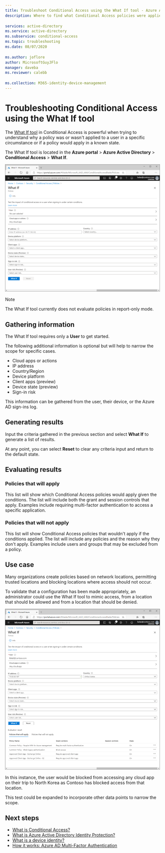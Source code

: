 ```yaml
---
title: Troubleshoot Conditional Access using the What If tool - Azure Active Directory
description: Where to find what Conditional Access policies were applied and why

services: active-directory
ms.service: active-directory
ms.subservice: conditional-access
ms.topic: troubleshooting
ms.date: 08/07/2020

ms.author: joflore
author: MicrosoftGuyJFlo
manager: daveba
ms.reviewer: calebb

ms.collection: M365-identity-device-management
---
```

# Troubleshooting Conditional Access using the What If tool

The [What If tool](what-if-tool.md) in Conditional Access is powerful when trying to understand why a policy was or wasn't applied to a user in a specific circumstance or if a policy would apply in a known state.

The What If tool is located in the **Azure portal** > **Azure Active Directory** > **Conditional Access** > **What If**.

![Conditional Access What If tool at default state](./media/troubleshoot-conditional-access-what-if/conditional-access-what-if-tool.png)

> [!NOTE]
> The What If tool currently does not evaluate policies in report-only mode.

## Gathering information

The What If tool requires only a **User** to get started. 

The following additional information is optional but will help to narrow the scope for specific cases.

* Cloud apps or actions
* IP address 
* Country/Region
* Device platform
* Client apps (preview)
* Device state (preview) 
* Sign-in risk

This information can be gathered from the user, their device, or the Azure AD sign-ins log.

## Generating results

Input the criteria gathered in the previous section and select **What If** to generate a list of results. 

At any point, you can select **Reset** to clear any criteria input and return to the default state.

## Evaluating results

### Policies that will apply

This list will show which Conditional Access policies would apply given the conditions. The list will include both the grant and session controls that apply. Examples include requiring multi-factor authentication to access a specific application.

### Policies that will not apply

This list will show Conditional Access policies that wouldn't apply if the conditions applied. The list will include any policies and the reason why they don't apply. Examples include users and groups that may be excluded from a policy.

## Use case

Many organizations create policies based on network locations, permitting trusted locations and blocking locations where access should not occur.

To validate that a configuration has been made appropriately, an administrator could use the What If tool to mimic access, from a location that should be allowed and from a location that should be denied.

[ ![What If tool showing results with Block access](./media/troubleshoot-conditional-access-what-if/conditional-access-what-if-results.png)](./media/troubleshoot-conditional-access-what-if/conditional-access-what-if-results.png#lightbox)

In this instance, the user would be blocked from accessing any cloud app on their trip to North Korea as Contoso has blocked access from that location.

This test could be expanded to incorporate other data points to narrow the scope.

## Next steps

* [What is Conditional Access?](overview.md)
* [What is Azure Active Directory Identity Protection?](../identity-protection/overview-identity-protection.md)
* [What is a device identity?](../devices/overview.md)
* [How it works: Azure AD Multi-Factor Authentication](../authentication/concept-mfa-howitworks.md)